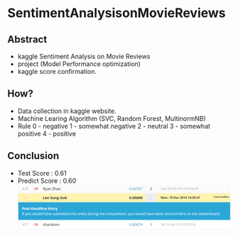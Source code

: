 # SentimentAnalysisonMovieReviews

## Abstract

- kaggle Sentiment Analysis on Movie Reviews
- project (Model Performance optimization)
- kaggle score confirmation.

## How?
 
- Data collection in kaggle website.
- Machine Learing Algorithm (SVC, Random Forest, MultinormNB)
- Rule 
  0 - negative
  1 - somewhat negative
  2 - neutral
  3 - somewhat positive
  4 - positive
  
## Conclusion
- Test Score : 0.61
- Predict Score : 0.60
![alt tag](./resource/3.png)
